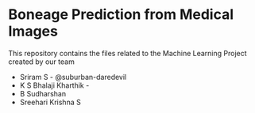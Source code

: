 # Boneage Prediction from Medical Images
This repository contains the files related to the Machine Learning Project created by our team

* Sriram S - @suburban-daredevil
* K S Bhalaji Kharthik - 
* B Sudharshan
* Sreehari Krishna S
